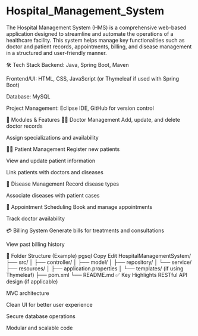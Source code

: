 # Hospital_Management_System


The Hospital Management System (HMS) is a comprehensive web-based application designed to streamline and automate the operations of a healthcare facility. This system helps manage key functionalities such as doctor and patient records, appointments, billing, and disease management in a structured and user-friendly manner.

🛠️ Tech Stack
Backend: Java, Spring Boot, Maven

Frontend/UI: HTML, CSS, JavaScript (or Thymeleaf if used with Spring Boot)

Database: MySQL

Project Management: Eclipse IDE, GitHub for version control

🔧 Modules & Features
👨‍⚕️ Doctor Management
Add, update, and delete doctor records

Assign specializations and availability

👩‍⚕️ Patient Management
Register new patients

View and update patient information

Link patients with doctors and diseases

💉 Disease Management
Record disease types

Associate diseases with patient cases

📅 Appointment Scheduling
Book and manage appointments

Track doctor availability

💳 Billing System
Generate bills for treatments and consultations

View past billing history

📂 Folder Structure (Example)
pgsql
Copy
Edit
HospitalManagementSystem/
├── src/
│   ├── controller/
│   ├── model/
│   ├── repository/
│   └── service/
├── resources/
│   ├── application.properties
│   └── templates/ (if using Thymeleaf)
├── pom.xml
└── README.md
✅ Key Highlights
RESTful API design (if applicable)

MVC architecture

Clean UI for better user experience

Secure database operations

Modular and scalable code

